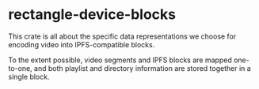 rectangle-device-blocks
=======================

This crate is all about the specific data representations we choose for encoding video into IPFS-compatible blocks.

To the extent possible, video segments and IPFS blocks are mapped one-to-one, and both playlist and directory information are stored together in a single block.

